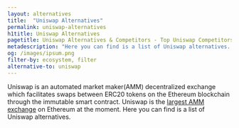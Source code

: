```yaml
---
layout: alternatives
title:  "Uniswap Alternatives"
permalink: uniswap-alternatives
h1title: Uniswap Alternatives
pagetitle: Uniswap Alternatives & Competitors - Top Uniswap Competitors and Alternatives
metadescription: "Here you can find is a list of Uniswap alternatives. Uniswap is an automated market maker(AMM) decentralized exchange which facilitates swaps between  ERC20 tokens on the Ethereum blockchain through the immutable smart contract."
og: /images/ipsum.png
filter-by: ecosystem, filter
alternative-to: uniswap
---
```

Uniswap is an automated market maker(AMM) decentralized exchange which facilitates swaps between  ERC20 tokens on the Ethereum blockchain through the immutable smart contract. Uniswap is the [largest AMM exchange](/dex-volume) on Ethereum at the moment. Here you can find is a list of Uniswap alternatives.
